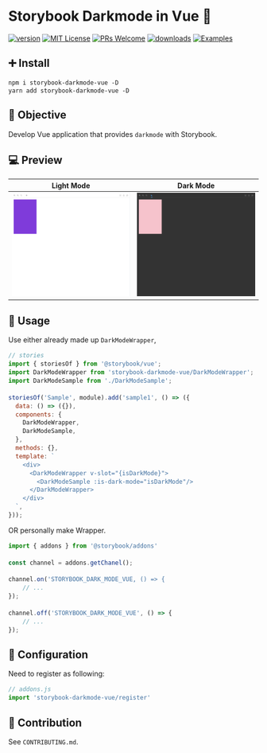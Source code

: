 # Storybook Darkmode in Vue 🌙

[![version](https://img.shields.io/npm/v/storybook-darkmode-vue.svg?style=flat-square)](https://www.npmjs.com/package/storybook-darkmode-vue)
[![MIT License](https://img.shields.io/npm/l/jest-to-be-typed.svg?style=flat-square)](https://github.com/eddie0329/storybook-darkmode-vue/blob/master/LICENSE)
[![PRs Welcome](https://img.shields.io/badge/PRs-welcome-brightgreen.svg?style=flat-square)](http://makeapullrequest.com)
[![downloads](https://img.shields.io/npm/dm/storybook-darkmode-vue.svg?style=flat-square)](http://npm-stat.com/charts.html?package=storybook-darkmode-vue&from=2020-10-20)
[![Examples](https://img.shields.io/badge/%F0%9F%92%A1-examples-ff615b.svg?style=flat-square)](https://github.com/eddie0329/storybook-darkmode-vue/tree/master/example)

## ➕ Install

```shell
npm i storybook-darkmode-vue -D
yarn add storybook-darkmode-vue -D
```

## 🎉 Objective

Develop Vue application that provides `darkmode` with Storybook. 

## 💻 Preview

|Light Mode|Dark Mode|
|:-------:|:-------:|
|![LightModeImage](./read-me-images/light-mode-sample.png)|![DarkModeImage](./read-me-images/dark-mode-sample.png)|

## 🚧 Usage

Use either already made up `DarkModeWrapper`, 

```javascript
// stories
import { storiesOf } from '@storybook/vue';
import DarkModeWrapper from 'storybook-darkmode-vue/DarkModeWrapper';
import DarkModeSample from './DarkModeSample';

storiesOf('Sample', module).add('sample1', () => ({
  data: () => ({}),
  components: {
    DarkModeWrapper,
    DarkModeSample,
  },
  methods: {},
  template: `
    <div>
      <DarkModeWrapper v-slot="{isDarkMode}">
        <DarkModeSample :is-dark-mode="isDarkMode"/>
      </DarkModeWrapper>
    </div>
  `,
}));
```

OR personally make Wrapper.

```javascript
import { addons } from '@storybook/addons'

const channel = addons.getChanel();

channel.on('STORYBOOK_DARK_MODE_VUE, () => {
    // ... 
});

channel.off('STORYBOOK_DARK_MODE_VUE', () => {
    // ...
});
```

## 🔧 Configuration

Need to register as following:

```javascript
// addons.js
import 'storybook-darkmode-vue/register'
```

## 🙇 Contribution

See `CONTRIBUTING.md`.
